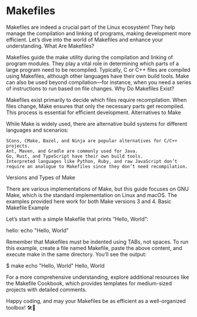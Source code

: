 # Makefiles
Makefiles are indeed a crucial part of the Linux ecosystem! They help manage the compilation and linking of programs, making development more efficient. Let’s dive into the world of Makefiles and enhance your understanding.
What Are Makefiles?

Makefiles guide the make utility during the compilation and linking of program modules. They play a vital role in determining which parts of a large program need to be recompiled. Typically, C or C++ files are compiled using Makefiles, although other languages have their own build tools. Make can also be used beyond compilation—for instance, when you need a series of instructions to run based on file changes.
Why Do Makefiles Exist?

Makefiles exist primarily to decide which files require recompilation. When files change, Make ensures that only the necessary parts get recompiled. This process is essential for efficient development.
Alternatives to Make

While Make is widely used, there are alternative build systems for different languages and scenarios:

    SCons, CMake, Bazel, and Ninja are popular alternatives for C/C++ projects.
    Ant, Maven, and Gradle are commonly used for Java.
    Go, Rust, and TypeScript have their own build tools.
    Interpreted languages like Python, Ruby, and raw JavaScript don’t require an analogue to Makefiles since they don’t need recompilation.

Versions and Types of Make

There are various implementations of Make, but this guide focuses on GNU Make, which is the standard implementation on Linux and macOS. The examples provided here work for both Make versions 3 and 4.
Basic Makefile Example

Let’s start with a simple Makefile that prints “Hello, World”:

hello:
    echo "Hello, World"

Remember that Makefiles must be indented using TABs, not spaces. To run this example, create a file named Makefile, paste the above content, and execute make in the same directory. You’ll see the output:

$ make
echo "Hello, World"
Hello, World

For a more comprehensive understanding, explore additional resources like the Makefile Cookbook, which provides templates for medium-sized projects with detailed comments.

Happy coding, and may your Makefiles be as efficient as a well-organized toolbox! 🛠️🌟

